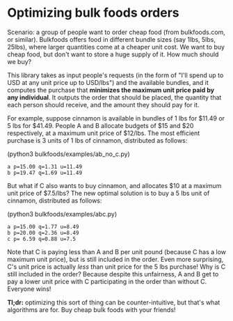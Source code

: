 # Optimizing bulk foods orders

Scenario: a group of people want to order cheap food (from bulkfoods.com, or
similar). Bulkfoods offers food in different bundle sizes (say 1lbs, 5lbs,
25lbs), where larger quantities come at a cheaper unit cost. We want to buy 
cheap food, but don't want to store a huge supply of it. How much should we 
buy?

This library takes as input people's requests (in the form of "I'll spend up to
<pmax> USD at any unit price up to <umax> USD/lbs") and the available bundles,
and it computes the purchase that __minimizes the maximum unit price paid by 
any individual__. It outputs the order that should be placed, the quantity that 
each person should receive, and the amount they should pay for it.

For example, suppose cinnamon is available in bundles of 1 lbs for $11.49 or 5
lbs for $41.49. People A and B allocate budgets of $15 and $20 respectively, at
a maximum unit price of $12/lbs. The most efficient purchase is 3 units of 1
lbs of cinnamon, distributed as follows:

(python3 bulkfoods/examples/ab_no_c.py)

    a p=15.00 q=1.31 u=11.49
    b p=19.47 q=1.69 u=11.49

But what if C also wants to buy cinnamon, and allocates $10 at a maximum unit
price of $7.5/lbs? The new optimal solution is to buy a 5 lbs unit of cinnamon,
distributed as follows:

(python3 bulkfoods/examples/abc.py)

    a p=15.00 q=1.77 u=8.49
    b p=20.00 q=2.36 u=8.49
    c p= 6.59 q=0.88 u=7.5

Note that C is paying less than A and B per unit pound (because C has a low 
maximum unit price), but is still included in the order. Even more surprising, 
C's unit price is actually _less_ than unit price for the 5 lbs purchase! Why 
is C still included in the order? Because despite this unfairness, A and B get 
to pay a lower unit price with C participating in the order than without C.
Everyone wins!

__Tl;dr:__ optimizing this sort of thing can be counter-intuitive, but that's 
what
algorithms are for. Buy cheap bulk foods with your friends!
